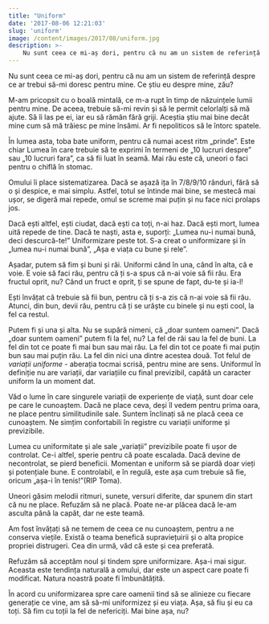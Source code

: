 ```yaml
---
title: "Uniform"
date: '2017-08-06 12:21:03'
slug: 'uniform'
image: /content/images/2017/08/uniform.jpg
description: >-
    Nu sunt ceea ce mi-aș dori, pentru că nu am un sistem de referință despre ce ar trebui să-mi doresc pentru mine. Ce știu eu despre mine, zău?M-am pricopsit cu o boală mintală, ce m-a rupt în timp de 
---
```

<div class="kg-card-markdown"><p>Nu sunt ceea ce mi-aș dori, pentru că nu am un sistem de referință despre ce ar trebui să-mi doresc pentru mine. Ce știu eu despre mine, zău?</p>
<p>M-am pricopsit cu o boală mintală, ce m-a rupt în timp de năzuințele lumii pentru mine. De aceea, trebuie să-mi revin și să le permit celorlalți să mă ajute. Să îi las pe ei, iar eu să rămân fără griji. Aceștia știu mai bine decât mine cum să mă trăiesc pe mine însămi. Ar fi nepoliticos să le întorc spatele.</p>
<p>În lumea asta, toba bate uniform, pentru că numai acest ritm „prinde”. Este chiar Lumea în care trebuie să te exprimi în termeni de „10 lucruri despre” sau „10 lucruri fara”, ca să fii luat în seamă. Mai rău este că, uneori o faci pentru o chiflă în stomac.</p>
<p>Omului îi place sistematizarea. Dacă se așază ița în 7/8/9/10 rânduri, fără să o și despice, e mai simplu. Astfel, totul se întinde mai bine, se mestecă mai ușor, se digeră mai repede, omul se screme mai puțin și nu face nici prolaps jos.</p>
<p>Dacă ești altfel, ești ciudat, dacă ești ca toți, n-ai haz. Dacă ești mort, lumea uită repede de tine. Dacă te naști, asta e, suporți: „Lumea nu-i numai bună, deci descurcă-te!” Uniformizare peste tot. S-a creat o uniformizare și în „lumea nu-i numai bună”, „Așa e viața cu bune și rele”.</p>
<p>Așadar, putem să fim și buni și răi. Uniformi când în una, când în alta, că e voie. E voie să faci rău, pentru că ți s-a spus că n-ai voie să fii rău. Era fructul oprit, nu? Când un fruct e oprit, ți se spune de fapt, du-te și ia-l!</p>
<p>Ești învățat că trebuie să fii bun, pentru că ți s-a zis că n-ai voie să fii rău. Atunci, din bun, devii rău, pentru că ți se urăște cu binele și nu ești cool, la fel ca restul.</p>
<p>Putem fi și una și alta. Nu se supără nimeni, că „doar suntem oameni”. Dacă „doar suntem oameni”  putem fi la fel, nu?  La fel de răi sau la fel de buni. La fel din tot ce poate fi mai bun sau mai rău. La fel din tot ce poate fi mai puțin bun sau mai puțin rău. La fel din nici una dintre acestea două. Tot felul de <em>variații uniforme</em> - aberația tocmai scrisă, pentru mine are sens. Uniformul în definiție nu are variații, dar variațiile cu final previzibil, capătă un caracter uniform la un moment dat.</p>
<p>Văd o lume în care singurele variații de experiențe de viață, sunt doar cele pe care le cunoaștem. Dacă ne place ceva, deși îl vedem pentru prima oara, ne place pentru similitudinile sale. Suntem înclinați să ne placă ceea ce cunoaștem. Ne simțim confortabili în registre cu variații uniforme și previzibile.</p>
<p>Lumea cu uniformitate și ale sale „variații” previzibile poate fi ușor de controlat. Ce-i altfel, sperie pentru că poate escalada. Dacă devine de necontrolat, se pierd beneficii. Momentan e uniform să se piardă doar vieți și potențiale bune. E controlabil, e în regulă, este așa cum trebuie să fie, oricum „așa-i în tenis!”(RIP Toma).</p>
<p>Uneori găsim melodii ritmuri, sunete, versuri diferite, dar spunem din start că nu ne place. Refuzăm să ne placă. Poate ne-ar plăcea dacă le-am asculta până la capăt, dar ne este teamă.</p>
<p>Am fost învățați să ne temem de ceea ce nu cunoaștem, pentru a ne conserva viețile. Există o teama benefică supraviețuirii și o alta propice propriei distrugeri. Cea din urmă, văd că este și cea preferată.</p>
<p>Refuzăm să acceptăm noul și tindem spre uniformizare. Așa-i mai sigur. Aceasta este tendința naturală a omului, dar este un aspect care poate fi modificat. Natura noastră poate fi îmbunătățită.</p>
<p>În acord cu uniformizarea spre care oamenii tind să se alinieze cu fiecare generație ce vine, am să să-mi uniformizez și eu viața. Așa, să fiu și eu ca toți. Să fim cu toții la fel de nefericiți. Mai bine așa, nu?</p>
</div>
    